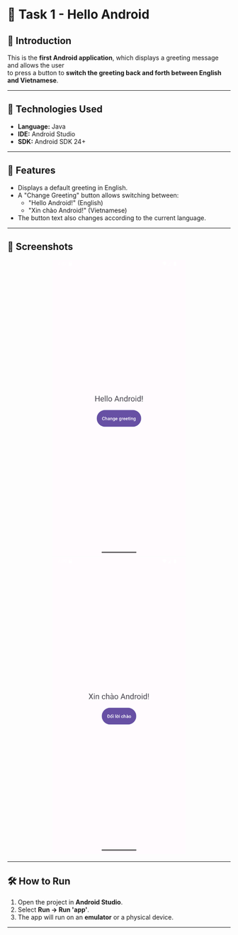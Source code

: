 # 👋 Task 1 - Hello Android

## 📌 Introduction
This is the **first Android application**, which displays a greeting message and allows the user  
to press a button to **switch the greeting back and forth between English and Vietnamese**.

---

## 🚀 Technologies Used
- **Language:** Java  
- **IDE:** Android Studio  
- **SDK:** Android SDK 24+  

---

## 📱 Features
- Displays a default greeting in English.  
- A "Change Greeting" button allows switching between:  
  - "Hello Android!" (English)  
  - "Xin chào Android!" (Vietnamese)  
- The button text also changes according to the current language.  

---

## 📸 Screenshots
<p align="center">
  <img src="images/display_1.png" alt="Screen 1" width="300"/>
  <img src="images/display_2.png" alt="Screen 2" width="300"/>
</p>

---

## 🛠 How to Run
1. Open the project in **Android Studio**.  
2. Select **Run → Run 'app'**.  
3. The app will run on an **emulator** or a physical device.  

---
